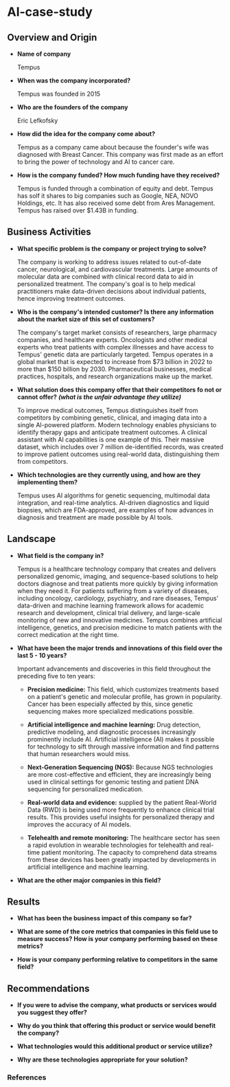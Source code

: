 # AI-case-study

## Overview and Origin

* **Name of company**
    
    Tempus

* **When was the company incorporated?**
   
    Tempus was founded in 2015

* **Who are the founders of the company**
  
    Eric Lefkofsky

* **How did the idea for the company come about?**
   
    Tempus as a company came about because the founder's wife was diagnosed with Breast Cancer. This company was first made as an effort to bring the power of technology and AI to cancer care.

* **How is the company funded? How much funding have they received?**
   
    Tempus is funded through a combination of equity and debt. Tempus has solf it shares to big companies such as Google, NEA, NOVO Holdings, etc. It has also received some debt from Ares Management. Tempus has raised over $1.43B in funding. 

## Business Activities 

* **What specific problem is the company or project trying to solve?**

    The company is working to address issues related to out-of-date cancer, neurological, and cardiovascular treatments. Large amounts of molecular data are combined with clinical record data to aid in personalized treatment. The company's goal is to help medical practitioners make data-driven decisions about individual patients, hence improving treatment outcomes. 

* **Who is the company's intended customer? Is there any information about the market size of this set of customers?**

    The company's target market consists of researchers, large pharmacy companies, and healthcare experts. Oncologists and other medical experts who treat patients with complex illnesses and have access to Tempus' genetic data are particularly targeted. Tempus operates in a global market that is expected to increase from $73 billion in 2022 to more than $150 billion by 2030. Pharmaceutical businesses, medical practices, hospitals, and research organizations make up the market. 

* **What solution does this company offer that their competitors fo not or cannot offer?** ***(what is the unfair advantage they utilize)*** 

    To improve medical outcomes, Tempus distinguishes itself from competitors by combining genetic, clinical, and imaging data into a single AI-powered platform. Modern technology enables physicians to identify therapy gaps and anticipate treatment outcomes. A clinical assistant with AI capabilities is one example of this. Their massive dataset, which includes over 7 million de-identified records, was created to improve patient outcomes using real-world data, distinguishing them from competitors. 

* **Which technologies are they currently using, and how are they implementing them?** 

    Tempus uses AI algorithms for genetic sequencing, multimodal data integration, and real-time analytics. AI-driven diagnostics and liquid biopsies, which are FDA-approved, are examples of how advances in diagnosis and treatment are made possible by AI tools.

## Landscape 

* **What field is the company in?**

    Tempus is a healthcare technology company that creates and delivers personalized genomic, imaging, and sequence-based solutions to help doctors diagnose and treat patients more quickly by giving information when they need it. For patients suffering from a variety of diseases, including oncology, cardiology, psychiatry, and rare diseases, Tempus' data-driven and machine learning framework allows for academic research and development, clinical trial delivery, and large-scale monitoring of new and innovative medicines. Tempus combines artificial intelligence, genetics, and precision medicine to match patients with the correct medication at the right time.

* **What have been the major trends and innovations of this field over the last 5 - 10 years?**

    Important advancements and discoveries in this field throughout the preceding five to ten years:
    
    * **Precision medicine:** This field, which customizes treatments based on a patient's genetic and molecular profile, has grown in popularity. Cancer has been especially affected by this, since genetic sequencing makes more specialized medications possible. 
    
    * **Artificial intelligence and machine learning:** Drug detection, predictive modeling, and diagnostic processes increasingly prominently include AI. Artificial intelligence (AI) makes it possible for technology to sift through massive information and find patterns that human researchers would miss.
    
    * **Next-Generation Sequencing (NGS):** Because NGS technologies are more cost-effective and efficient, they are increasingly being used in clinical settings for genomic testing and patient DNA sequencing for personalized medication.
    
    * **Real-world data and evidence:** supplied by the patient Real-World Data (RWD) is being used more frequently to enhance clinical trial results. This provides useful insights for personalized therapy and improves the accuracy of AI models.
    
    * **Telehealth and remote monitoring:** The healthcare sector has seen a rapid evolution in wearable technologies for telehealth and real-time patient monitoring. The capacity to comprehend data streams from these devices has been greatly impacted by developments in artificial intelligence and machine learning.

* **What are the other major companies in this field?**

## Results

* **What has been the business impact of this company so far?**

* **What are some of the core metrics that companies in this field use to measure success? How is your company performing based on these metrics?**

* **How is your company performing relative to competitors in the same field?**

## Recommendations 

* **If you were to advise the company, what products or services would you suggest they offer?**

* **Why do you think that offering this product or service would benefit the company?**

* **What technologies would this additional product or service utilize?**

* **Why are these technologies appropriate for your solution?**

### References 